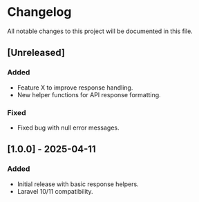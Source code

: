 # Changelog

All notable changes to this project will be documented in this file.

## [Unreleased]

### Added
- Feature X to improve response handling.
- New helper functions for API response formatting.

### Fixed
- Fixed bug with null error messages.

## [1.0.0] - 2025-04-11

### Added
- Initial release with basic response helpers.
- Laravel 10/11 compatibility.
